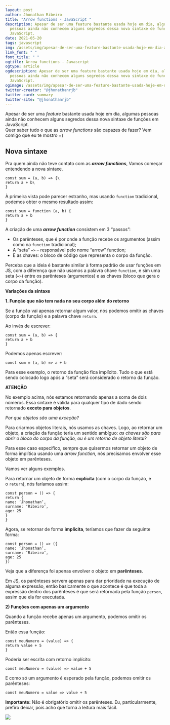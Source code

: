 ```yaml
---
layout: post
author: Jhonathan Ribeiro
title: "Arrow functions - JavaScript "
description: Apesar de ser uma feature bastante usada hoje em dia, algumas
  pessoas ainda não conhecem alguns segredos dessa nova sintaxe de funções em
  JavaScript.
date: 2021-05-20
tags: javascript
img: /assets/img/apesar-de-ser-uma-feature-bastante-usada-hoje-em-dia-algumas-pessoas-ainda-não-conhecem-alguns-segredos-dessa-nova-sintaxe-de-funções-em-javascript..png
link_font: " "
font_title: " "
ogtitle: Arrow functions - Javascript
ogtype: article
ogdescription: Apesar de ser uma feature bastante usada hoje em dia, algumas
  pessoas ainda não conhecem alguns segredos dessa nova sintaxe de funções em
  JavaScript.
ogimage: /assets/img/apesar-de-ser-uma-feature-bastante-usada-hoje-em-dia-algumas-pessoas-ainda-não-conhecem-alguns-segredos-dessa-nova-sintaxe-de-funções-em-javascript..png
twitter-creator: "@jhonathanrjb"
twitter-card: summary
twitter-site: "@jhonathanrjb"
---
```

Apesar de ser uma *feature* bastante usada hoje em dia, algumas pessoas ainda não conhecem alguns segredos dessa nova sintaxe de funções em JavaScript.\
Quer saber tudo o que as *arrow functions* são capazes de fazer? Vem comigo que eu te mostro =)

## Nova sintaxe

Pra quem ainda não teve contato com as ***arrow functions***, Vamos começar entendendo a nova sintaxe.

```
const sum = (a, b) => {\
return a + b\
}
```

À primeira vista pode parecer estranho, mas usando `function` tradicional, podemos obter o mesmo resultado assim:

```
const sum = function (a, b) {
return a + b
}
```

A criação de uma ***arrow function*** consistem em 3 “passos”:

* Os parênteses, que é por onde a função recebe os argumentos (assim como na `function` tradicional);
* A “seta” `=>` – responsável pelo nome “arrow” function;
* E as chaves: o bloco de código que representa o corpo da função.

Perceba que a ideia é bastante similar à forma padrão de usar funções em JS, com a diferença que não usamos a palavra chave `function`, e sim uma seta (`=>`) entre os parênteses (argumentos) e as chaves (bloco que gera o corpo da função).

**Variações da sintaxe**

**1. Função que não tem nada no seu corpo além do retorno**

Se a função vai apenas retornar algum valor, nós podemos omitir as chaves (corpo da função) e a palavra chave `return`.

Ao invés de escrever:

```
const sum = (a, b) => {
return a + b
}
```

Podemos apenas escrever:

```
const sum = (a, b) => a + b
```

Para esse exemplo, o retorno da função fica implícito. Tudo o que está sendo colocado logo após a “seta” será considerado o retorno da função.

**ATENÇÃO**

No exemplo acima, nós estamos retornando apenas a soma de dois números. Essa sintaxe é válida para qualquer tipo de dado sendo retornado **exceto para objetos**.

*Por que objetos são uma exceção?*

Para criarmos objetos literais, nós usamos as chaves. Logo, ao retornar um objeto, a criação da função teria um sentido ambíguo: *as chaves são para abrir o bloco do corpo da função, ou é um retorno de objeto literal?*

Para esse caso específico, sempre que quisermos retornar um objeto de forma implítica usando uma *arrow function*, nós precisamos envolver esse objeto em parênteses.

Vamos ver alguns exemplos.

Para retornar um objeto de forma **explícita** (com o corpo da função, e o `return`), nós faríamos assim:

```
const person = () => {
return {
name: ‘Jhonathan’,
surname: ‘Ribeiro’,
age: 25
}
}
```

Agora, se retornar de forma **implícita**, teríamos que fazer da seguinte forma:

```
const person = () => ({
name: ‘Jhonathan’,
surname: ‘Ribeiro’,
age: 25
})
```

Veja que a diferença foi apenas envolver o objeto em **parênteses**.

Em JS, os parênteses servem apenas para dar prioridade na execução de alguma expressão, então basicamente o que acontece é que toda a expressão dentro dos parênteses é que será retornada pela função `person`, assim que ela for executada.

**2) Funções com apenas um argumento**

Quando a função recebe apenas um argumento, podemos omitir os parênteses.

Então essa função:

```
const meuNumero = (value) => {
return value + 5
}
```

Poderia ser escrita com retorno implícito:

```
const meuNumero = (value) => value + 5
```

E como só um argumento é esperado pela função, podemos omitir os parênteses:

```
const meuNumero = value => value + 5
```

**Importante:** Não é obrigatório omitir os parênteses. Eu, particularmente, prefiro deixar, pois acho que torna a leitura mais fácil.

![](https://media.giphy.com/media/3oriO13KTkzPwTykp2/giphy.gif)